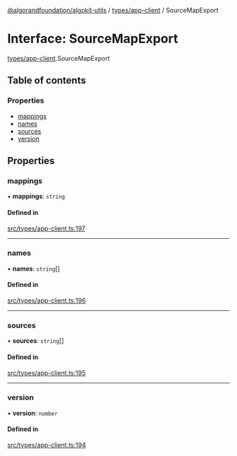 [@algorandfoundation/algokit-utils](../README.md) / [types/app-client](../modules/types_app_client.md) / SourceMapExport

# Interface: SourceMapExport

[types/app-client](../modules/types_app_client.md).SourceMapExport

## Table of contents

### Properties

- [mappings](types_app_client.SourceMapExport.md#mappings)
- [names](types_app_client.SourceMapExport.md#names)
- [sources](types_app_client.SourceMapExport.md#sources)
- [version](types_app_client.SourceMapExport.md#version)

## Properties

### mappings

• **mappings**: `string`

#### Defined in

[src/types/app-client.ts:197](https://github.com/algorandfoundation/algokit-utils-ts/blob/main/src/types/app-client.ts#L197)

___

### names

• **names**: `string`[]

#### Defined in

[src/types/app-client.ts:196](https://github.com/algorandfoundation/algokit-utils-ts/blob/main/src/types/app-client.ts#L196)

___

### sources

• **sources**: `string`[]

#### Defined in

[src/types/app-client.ts:195](https://github.com/algorandfoundation/algokit-utils-ts/blob/main/src/types/app-client.ts#L195)

___

### version

• **version**: `number`

#### Defined in

[src/types/app-client.ts:194](https://github.com/algorandfoundation/algokit-utils-ts/blob/main/src/types/app-client.ts#L194)
